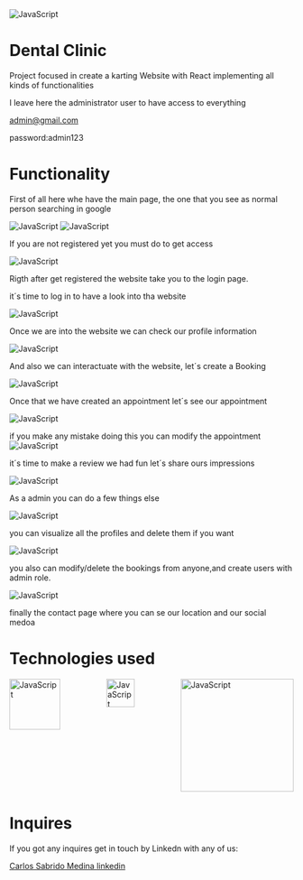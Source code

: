  <img src="pages/Media/gueek.png" alt="JavaScript" >


# Dental Clinic

Project focused in create a karting Website with React  implementing all kinds of functionalities



I leave here the administrator user to have access to everything


admin@gmail.com

password:admin123

# Functionality

First of all here whe have the main page, the one that you see as normal person searching in google

<img src="pages/Media/primera.png" alt="JavaScript" >
<img src="pages/Media/segunda.png" alt="JavaScript" >

If you are not registered yet you must do to get access

<img src="pages/Media/tercera.png" alt="JavaScript" >

Rigth after get registered the website take you to the login page.

 it´s time to log in to have a look into tha website

 <img src="pages/Media/cuarta.png" alt="JavaScript" >

 Once we are into the website we can check our profile information

<img src="pages/Media/quinta.png" alt="JavaScript" >

 And also we can interactuate with the website, let´s create a Booking

 <img src="pages/Media/sexta.png" alt="JavaScript" >

 Once that we have created an appointment let´s see our appointment

<img src="pages/Media/septima.png" alt="JavaScript" >

 if you make any mistake doing this you can modify the appointment
<img src="pages/Media/octava.png" alt="JavaScript" >

it´s time to make a review we had fun let´s share ours impressions

<img src="pages/Media/nueve.png" alt="JavaScript" >

As a admin you can do a few things else

 <img src="pages/Media/once.png" alt="JavaScript" >

 you can visualize all the profiles and delete them if you want

 <img src="pages/Media/doce.png" alt="JavaScript" >

 you also can modify/delete the bookings from anyone,and create users with admin role.

 <img src="pages/Media/trece.png" alt="JavaScript" >

 finally the contact page where you can se our location and our social medoa






 

# Technologies used

<div style="display: flex; flex-wrap: wrap; justify-content: space-between;">
  <img src="pages/Media/html.png" alt="JavaScript" width="90">
  <img src="pages/Media/descarga.png" alt="JavaScript" width="50">
  <img src="pages/Media/react-redux-logo.jpg" alt="JavaScript" width="200">
</div>


# Inquires 

If you got any inquires get in touch by Linkedn with any of us:

<a href="https://www.linkedin.com/in/carlos-sabrido-medina-624b77258/"> Carlos Sabrido Medina linkedin </a>
